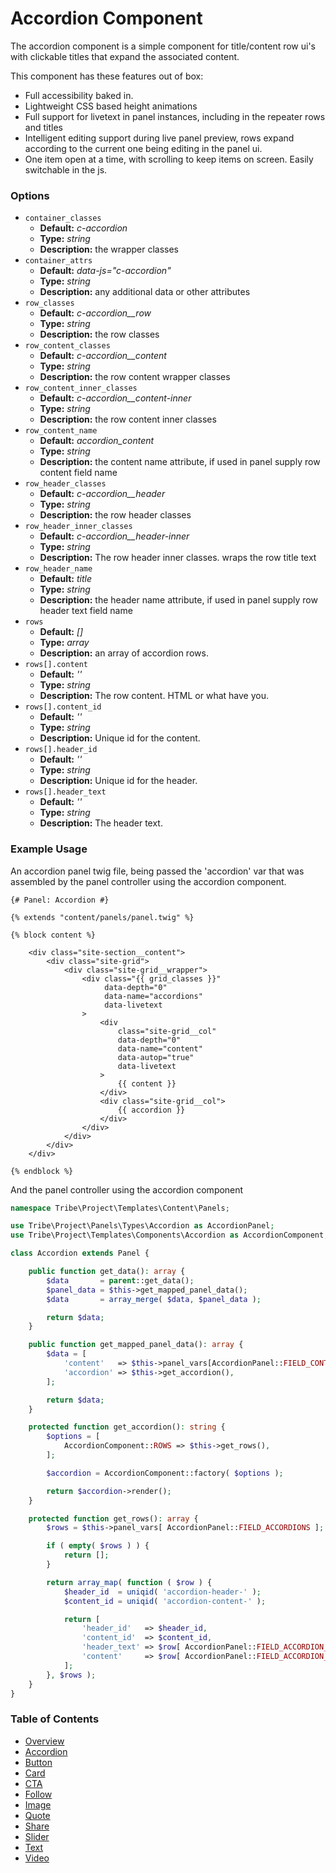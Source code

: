 #  Accordion Component

The accordion component is a simple component for title/content row ui's with clickable titles that expand the associated content.  

This component has these features out of box:  

* Full accessibility baked in.
* Lightweight CSS based height animations
* Full support for livetext in panel instances, including in the repeater rows and titles
* Intelligent editing support during live panel preview, rows expand according to the current one being editing in the panel ui.
* One item open at a time, with scrolling to keep items on screen. Easily switchable in the js.

### Options

* `container_classes` 
  * **Default:** _c-accordion_ 
  * **Type:** _string_ 
  * **Description:** the wrapper classes
* `container_attrs` 
  * **Default:** _data-js="c-accordion"_ 
  * **Type:** _string_ 
  * **Description:** any additional data or other attributes
* `row_classes` 
  * **Default:** _c-accordion__row_
  * **Type:** _string_ 
  * **Description:** the row classes
* `row_content_classes` 
  * **Default:** _c-accordion__content_ 
  * **Type:** _string_ 
  * **Description:** the row content wrapper classes
* `row_content_inner_classes` 
  * **Default:** _c-accordion__content-inner_ 
  * **Type:** _string_ 
  * **Description:** the row content inner classes
* `row_content_name` 
  * **Default:** _accordion_content_ 
  * **Type:** _string_ 
  * **Description:** the content name attribute, if used in panel supply row content field name
* `row_header_classes` 
  * **Default:** _c-accordion__header_ 
  * **Type:** _string_ 
  * **Description:** the row header classes
* `row_header_inner_classes` 
  * **Default:** _c-accordion__header-inner_ 
  * **Type:** _string_ 
  * **Description:** The row header inner classes. wraps the row title text
* `row_header_name` 
  * **Default:** _title_ 
  * **Type:** _string_ 
  * **Description:** the header name attribute, if used in panel supply row header text field name
* `rows` 
  * **Default:** _[]_ 
  * **Type:** _array_ 
  * **Description:** an array of accordion rows.
* `rows[].content` 
  * **Default:** _''_ 
  * **Type:** _string_ 
  * **Description:** The row content. HTML or what have you.
* `rows[].content_id` 
  * **Default:** _''_ 
  * **Type:** _string_ 
  * **Description:** Unique id for the content.
* `rows[].header_id`
  * **Default:** _''_ 
  * **Type:** _string_ 
  * **Description:** Unique id for the header.
* `rows[].header_text` 
  * **Default:** _''_ 
  * **Type:** _string_ 
  * **Description:** The header text.

### Example Usage

An accordion panel twig file, being passed the 'accordion' var that was assembled by the panel controller using the accordion component.

```twig
{# Panel: Accordion #}

{% extends "content/panels/panel.twig" %}

{% block content %}

	<div class="site-section__content">
		<div class="site-grid">
			<div class="site-grid__wrapper">
				<div class="{{ grid_classes }}"
				     data-depth="0"
				     data-name="accordions"
				     data-livetext
				>
					<div
						class="site-grid__col"
						data-depth="0"
						data-name="content"
						data-autop="true"
						data-livetext
					>
						{{ content }}
					</div>
					<div class="site-grid__col">
						{{ accordion }}
					</div>
				</div>
			</div>
		</div>
	</div>

{% endblock %}
```

And the panel controller using the accordion component

```php
namespace Tribe\Project\Templates\Content\Panels;

use Tribe\Project\Panels\Types\Accordion as AccordionPanel;
use Tribe\Project\Templates\Components\Accordion as AccordionComponent;

class Accordion extends Panel {

	public function get_data(): array {
		$data       = parent::get_data();
		$panel_data = $this->get_mapped_panel_data();
		$data       = array_merge( $data, $panel_data );

		return $data;
	}

	public function get_mapped_panel_data(): array {
		$data = [
			'content'   => $this->panel_vars[AccordionPanel::FIELD_CONTENT],
			'accordion' => $this->get_accordion(),
		];

		return $data;
	}

	protected function get_accordion(): string {
		$options = [
			AccordionComponent::ROWS => $this->get_rows(),
		];

		$accordion = AccordionComponent::factory( $options );

		return $accordion->render();
	}

	protected function get_rows(): array {
		$rows = $this->panel_vars[ AccordionPanel::FIELD_ACCORDIONS ];

		if ( empty( $rows ) ) {
			return [];
		}

		return array_map( function ( $row ) {
			$header_id  = uniqid( 'accordion-header-' );
			$content_id = uniqid( 'accordion-content-' );

			return [
				'header_id'   => $header_id,
				'content_id'  => $content_id,
				'header_text' => $row[ AccordionPanel::FIELD_ACCORDION_TITLE ],
				'content'     => $row[ AccordionPanel::FIELD_ACCORDION_CONTENT ],
			];
		}, $rows );
	}
}

```

### Table of Contents

* [Overview](/docs/theme/components/README.md)
* [Accordion](/docs/theme/components/accordion.md)
* [Button](/docs/theme/components/button.md)
* [Card](/docs/theme/components/card.md)
* [CTA](/docs/theme/components/cta.md)
* [Follow](/docs/theme/components/follow.md)
* [Image](/docs/theme/components/image.md)
* [Quote](/docs/theme/components/quote.md)
* [Share](/docs/theme/components/share.md)
* [Slider](/docs/theme/components/slider.md)
* [Text](/docs/theme/components/text.md)
* [Video](/docs/theme/components/video.md)
